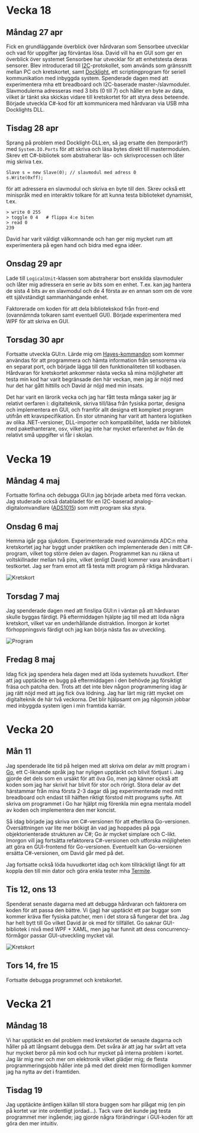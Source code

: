 # Vecka 18

## Måndag 27 apr

Fick en grundläggande överblick över hårdvaran som Sensorbee utvecklar och vad för uppgifter jag förväntas lösa. David vill ha en GUI som ger en överblick över systemet Sensorbee har utvecklar för att enhetstesta deras sensorer. Blev introducerad till [I2C](https://en.wikipedia.org/wiki/I%C2%B2C)-protokollet, som används som gränssnitt mellan PC och kretskortet, samt [Docklight](https://docklight.de/), ett scriptingprogram för seriell kommunikation med inbyggda system. Spenderade dagen med att experimentera mha ett breadboard och I2C-baserade master-/slavmoduler. Slavmodulerna adresseras med 3 bits (0 till 7) och håller en byte av data, vilket är tänkt ska skickas vidare till kretskortet för att styra dess beteende. Började utveckla C#-kod för att kommunicera med hårdvaran via USB mha Docklights DLL.

## Tisdag 28 apr

Sprang på problem med Docklight-DLL:en, så jag ersatte den (temporärt?) med `System.IO.Ports` för att skriva och läsa bytes direkt till mastermodulen. Skrev ett C#-bibliotek som abstraherar läs- och skrivprocessen och låter mig skriva t.ex.

```
Slave s = new Slave(0); // slavmodul med adress 0
s.Write(0xff);
```

för att adressera en slavmodul och skriva en byte till den. Skrev också ett minispråk med en interaktiv tolkare för att kunna testa biblioteket dynamiskt, t.ex.

```
> write 0 255
> toggle 0 4   # flippa 4:e biten
> read 0
239
```

David har varit väldigt välkomnande och han ger mig mycket rum att experimentera på egen hand och bidra med egna idéer.

## Onsdag 29 apr

Lade till `LogicalUnit`-klassen som abstraherar bort enskilda slavmoduler och låter mig adressera en serie av bits som en enhet. T.ex. kan jag hantera de sista 4 bits av en slavmodul och de 4 första av en annan som om de vore ett självständigt sammanhängande enhet.

Faktorerade om koden för att dela bibliotekskod från front-end (ovannämnda tolkaren samt eventuell GUI). Började experimentera med WPF för att skriva en GUI.

## Torsdag 30 apr

Fortsatte utveckla GUI:n. Lärde mig om [Hayes-kommandon](https://en.wikipedia.org/wiki/Hayes_command_set) som kommer användas för att programmera och hämta information från sensorerna via en separat port, och började lägga till den funktionaliteten till kodbasen. Hårdvaran för kretskortet ankommer nästa vecka så mina möjligheter att testa min kod har varit begränsade den här veckan, men jag är nöjd med hur det har gått hittills och David är nöjd med min insats.

Det har varit en lärorik vecka och jag har fått testa många saker jag är relativt oerfaren i: digitalteknik, skriva till/läsa från fysiska portar, designa och implementera en GUI, och framför allt designa ett komplext program utifrån ett kravspecifikation. En stor utmaning har varit att hantera logistiken av olika .NET-versioner, DLL-importer och kompatibilitet, ladda ner bibliotek med pakethanterare, osv, vilket jag inte har mycket erfarenhet av från de relativt små uppgifter vi får i skolan.

# Vecka 19

## Måndag 4 maj

Fortsatte förfina och debugga GUI:n jag började arbeta med förra veckan. Jag studerade också databladet för en I2C-baserad analog-digitalomvandlare ([ADS1015](https://www.adafruit.com/product/1083)) som mitt program ska styra.

## Onsdag 6 maj

Hemma igår pga sjukdom. Experimenterade med ovannämnda ADC:n mha kretskortet jag har byggt under praktiken och implementerade den i mitt C#-program, vilket tog större delen av dagen. Programmet kan nu räkna ut voltskillnader mellan två pins, vilket (enligt David) kommer vara användbart i testkortet. Jag ser fram emot att få testa mitt program på riktiga hårdvaran.

![Kretskort](img/kretskort-0506.jpg)

## Torsdag 7 maj

Jag spenderade dagen med att finslipa GUI:n i väntan på att hårdvaran skulle byggas färdigt. På eftermiddagen hjälpte jag till med att löda några kretskort, vilket var en underhållande distraktion. Imorgon är kortet förhoppningsvis färdigt och jag kan börja nästa fas av utveckling.

![Program](img/program_v19.png)

## Fredag 8 maj

Idag fick jag spendera hela dagen med att löda systemets huvudkort. Efter att jag upptäckte en bugg på eftermiddagen i den behövde jag försiktigt fräsa och patcha den. Trots att det inte blev någon programmering idag är jag rätt nöjd med att jag fick öva lödning. Jag har lärt mig rätt mycket om digitalteknik de här två veckorna. Det blir hjälpsamt om jag någonsin jobbar med inbyggda system igen i min framtida karriär.

# Vecka 20

## Mån 11

Jag spenderade lite tid på helgen med att skriva om delar av mitt program i [Go](https://golang.org/), ett C-liknande språk jag har nyligen upptäckt och blivit förtjust i. Jag gjorde det dels som en ursäkt för att öva Go, men jag känner också att koden som jag har skrivit har blivit för stor och rörigt. Stora delar av det härstammar från mina första 2-3 dagar då jag experimenterade med mitt breadboard och endast till hälften riktigt förstod mitt programs syfte. Att skriva om programmet i Go har hjälpt mig förenkla min egna mentala modell av koden och implementera den mer koncist.

Så idag började jag skriva om C#-versionen för att efterlikna Go-versionen. Översättningen var lite mer bökigt än vad jag hoppades på pga objektorienterade strukturen av C#; Go är mycket simplare och C-likt. Imorgon vill jag fortsätta refaktorera C#-versionen och utforska möjligheten att göra en GUI-frontend för Go-versionen. Eventuellt kan Go-versionen ersätta C#-versionen, om David går med på det.

Jag fortsatte också löda huvudkortet idag och kom tillräckligt långt för att koppla den till min dator och göra enkla tester mha [Termite](https://www.compuphase.com/software_termite.htm).

## Tis 12, ons 13

Spenderat senaste dagarna med att debugga hårdvaran och faktorera om koden för att passa den bättre. Vi (jag) har upptäckt ett par buggar som kommer kräva fler fysiska patcher, men i det stora så fungerar det bra. Jag har helt bytt till Go vilket David är ok med för tillfället. Go saknar GUI-bibliotek i nivå med WPF + XAML, men jag har funnit att dess concurrency-förmågor passar GUI-utveckling mycket väl.

![Kretskort](img/kretskort-0513.jpg)

## Tors 14, fre 15

Fortsatte debugga programmet och kretskortet.

# Vecka 21

## Måndag 18

Vi har upptäckt en del problem med kretskortet de senaste dagarna och håller på att långsamt debugga dem. Det svåra är att jag har svårt att veta hur mycket beror på min kod och hur mycket på interna problem i kortet. Jag lär mig mer och mer om elektronik vilket glädjer mig; de flesta programmeringsjobb håller inte på med det direkt men förmodligen kommer jag ha nytta av det i framtiden.

## Tisdag 19

Jag upptäckte äntligen källan till stora buggen som har plågat mig (en pin på kortet var inte ordentligt jordad...). Tack vare det kunde jag testa programmet mer ingående; jag gjorde några förändringar i GUI-koden för att göra den mer intuitiv.
